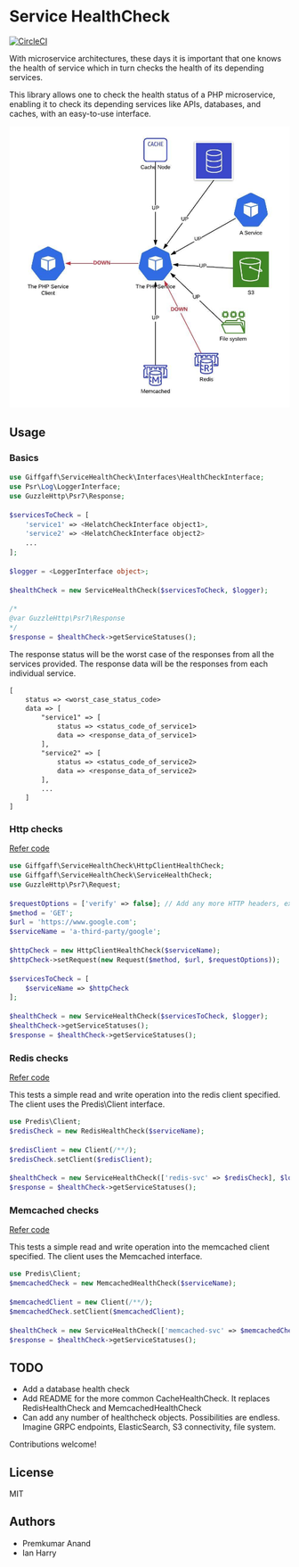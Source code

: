 # Service HealthCheck

[![CircleCI](https://circleci.com/gh/premkumar-gg/service-healthcheck.svg?style=svg)](https://circleci.com/gh/premkumar-gg/service-healthcheck)

With  microservice architectures, these days it is important that one
knows the health of service which in turn checks the health of its depending
services.

This library allows one to check the health status of a PHP microservice, enabling
it to check its depending services like APIs, databases, and caches, with 
an easy-to-use interface.

![Service HealthCheck](./doc/service-php-healthcheck.jpeg)

## Usage

### Basics
```php
use Giffgaff\ServiceHealthCheck\Interfaces\HealthCheckInterface;
use Psr\Log\LoggerInterface;
use GuzzleHttp\Psr7\Response;

$servicesToCheck = [
    'service1' => <HelatchCheckInterface object1>,
    'service2' => <HelatchCheckInterface object2>
    ...
];

$logger = <LoggerInterface object>;

$healthCheck = new ServiceHealthCheck($servicesToCheck, $logger);

/*
@var GuzzleHttp\Psr7\Response
*/
$response = $healthCheck->getServiceStatuses();
```

The response status will be the worst case of the responses from all the
services provided. The response data will be the responses from each
individual service.

```
[
    status => <worst_case_status_code>
    data => [
        "service1" => [
            status => <status_code_of_service1>
            data => <response_data_of_service1>
        ],
        "service2" => [
            status => <status_code_of_service2>
            data => <response_data_of_service2>
        ],
        ...
    ]
]
```

### Http checks
[Refer code](./src/HttpClientHealthCheck.php)
```php
use Giffgaff\ServiceHealthCheck\HttpClientHealthCheck;
use Giffgaff\ServiceHealthCheck\ServiceHealthCheck;
use GuzzleHttp\Psr7\Request;

$requestOptions = ['verify' => false]; // Add any more HTTP headers, ex: auth
$method = 'GET';
$url = 'https://www.google.com';
$serviceName = 'a-third-party/google';

$httpCheck = new HttpClientHealthCheck($serviceName);
$httpCheck->setRequest(new Request($method, $url, $requestOptions));

$servicesToCheck = [
    $serviceName => $httpCheck
];

$healthCheck = new ServiceHealthCheck($servicesToCheck, $logger);
$healthCheck->getServiceStatuses();
$response = $healthCheck->getServiceStatuses();
```

### Redis checks
[Refer code](./src/RedisHealthCheck.php)

This tests a simple read and write operation into the redis client specified.
The client uses the Predis\Client interface.

```php
use Predis\Client;
$redisCheck = new RedisHealthCheck($serviceName);

$redisClient = new Client(/**/);
$redisCheck.setClient($redisClient);

$healthCheck = new ServiceHealthCheck(['redis-svc' => $redisCheck], $logger);
$response = $healthCheck->getServiceStatuses();
```

### Memcached checks
[Refer code](./src/RedisHealthCheck.php)

This tests a simple read and write operation into the memcached client specified.
The client uses the Memcached interface.

```php
use Predis\Client;
$memcachedCheck = new MemcachedHealthCheck($serviceName);

$memcachedClient = new Client(/**/);
$memcachedCheck.setClient($memcachedClient);

$healthCheck = new ServiceHealthCheck(['memcached-svc' => $memcachedCheck], $logger);
$response = $healthCheck->getServiceStatuses();
```

## TODO
* Add a database health check
* Add README for the more common CacheHealthCheck. It replaces RedisHealthCheck and MemcachedHealthCheck 
* Can add any number of healthcheck objects. Possibilities are endless. Imagine GRPC endpoints, ElasticSearch,
S3 connectivity, file system.

Contributions welcome!

## License
MIT

## Authors
* Premkumar Anand
* Ian Harry

